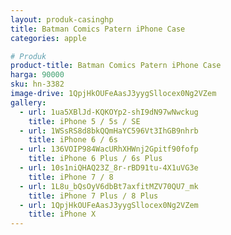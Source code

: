 ```yaml
---
layout: produk-casinghp
title: Batman Comics Patern iPhone Case
categories: apple

# Produk
product-title: Batman Comics Patern iPhone Case
harga: 90000
sku: hn-3382
image-drive: 1QpjHkOUFeAasJ3yygSllocex0Ng2VZem
gallery:
  - url: 1ua5XBlJd-KQKOYp2-shI9dN97wNwckug
    title: iPhone 5 / 5s / SE
  - url: 1WSsRS8d8bkQQmHaYC596Vt3IhGB9nhrb
    title: iPhone 6 / 6s
  - url: 136VOIP984WacURhXHWnj2Gpitf90fofp
    title: iPhone 6 Plus / 6s Plus
  - url: 10s1niQHAQ23Z_8r-rBD91tu-4X1uVG3e
    title: iPhone 7 / 8
  - url: 1L8u_bQsOyV6dbBt7axfitMZV70QU7_mk
    title: iPhone 7 Plus / 8 Plus
  - url: 1QpjHkOUFeAasJ3yygSllocex0Ng2VZem
    title: iPhone X
---
```

